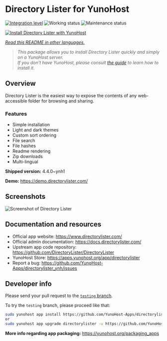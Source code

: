 <!--
N.B.: This README was automatically generated by <https://github.com/YunoHost/apps/tree/master/tools/readme_generator>
It shall NOT be edited by hand.
-->

# Directory Lister for YunoHost

[![Integration level](https://apps.yunohost.org/badge/integration/directorylister)](https://ci-apps.yunohost.org/ci/apps/directorylister/)
![Working status](https://apps.yunohost.org/badge/state/directorylister)
![Maintenance status](https://apps.yunohost.org/badge/maintained/directorylister)

[![Install Directory Lister with YunoHost](https://install-app.yunohost.org/install-with-yunohost.svg)](https://install-app.yunohost.org/?app=directorylister)

*[Read this README in other languages.](./ALL_README.md)*

> *This package allows you to install Directory Lister quickly and simply on a YunoHost server.*  
> *If you don't have YunoHost, please consult [the guide](https://yunohost.org/install) to learn how to install it.*

## Overview

Directory Lister is the easiest way to expose the contents of any web-accessible folder for browsing and sharing.

### Features

- Simple installation
- Light and dark themes
- Custom sort ordering
- File search
- File hashes
- Readme rendering
- Zip downloads
- Multi-lingual


**Shipped version:** 4.4.0~ynh1

**Demo:** <https://demo.directorylister.com/>

## Screenshots

![Screenshot of Directory Lister](./doc/screenshots/Screenshot.png)

## Documentation and resources

- Official app website: <https://www.directorylister.com/>
- Official admin documentation: <https://docs.directorylister.com/>
- Upstream app code repository: <https://github.com/DirectoryLister/DirectoryLister>
- YunoHost Store: <https://apps.yunohost.org/app/directorylister>
- Report a bug: <https://github.com/YunoHost-Apps/directorylister_ynh/issues>

## Developer info

Please send your pull request to the [`testing` branch](https://github.com/YunoHost-Apps/directorylister_ynh/tree/testing).

To try the `testing` branch, please proceed like that:

```bash
sudo yunohost app install https://github.com/YunoHost-Apps/directorylister_ynh/tree/testing --debug
or
sudo yunohost app upgrade directorylister -u https://github.com/YunoHost-Apps/directorylister_ynh/tree/testing --debug
```

**More info regarding app packaging:** <https://yunohost.org/packaging_apps>
